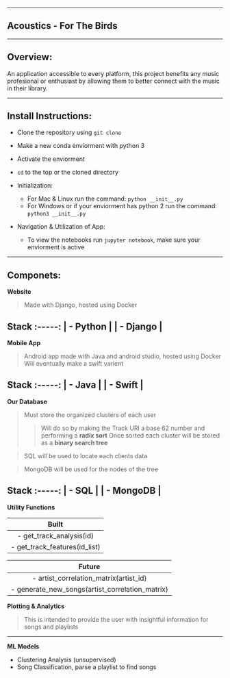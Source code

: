----------------------------------------------------------------------
Acoustics - For The Birds
----------------------------------------------------------------------

-----------------------------------
Overview:
-----------------------------------
An application accessible to every platform, this project benefits any music profesional or enthusiast by allowing them to better connect with the music in their library.   

-----------------------------------
Install Instructions:
-----------------------------------
- Clone the repository using ```git clone```
- Make a new conda enviorment with python 3
- Activate the enviorment
- ```cd``` to the top or the cloned directory

- Initialization:
   - For Mac & Linux run the command: ```python __init__.py```
   - For Windows or if your enviorment has python 2 run the command: ```python3 __init__.py```

- Navigation & Utilization of App:
   - To view the notebooks run ```jupyter notebook```, make sure your enviorment is active

-----------------------------------
Componets:
-----------------------------------
**Website**
> Made with Django, hosted using Docker

   Stack
  :-----:
| - Python |
| - Django |
  -------

**Mobile App**
> Android app made with Java and android studio, hosted using Docker
> Will eventually make a swift varient

   Stack
  :-----:
| - Java   |
| - Swift  |
  -------
  
**Our Database**  
> Must store the organized clusters of each user
>> Will do so by making the Track URI a base 62 number and performing a **radix sort**
>> Once sorted each cluster will be stored as a **binary search tree** 

> SQL will be used to locate each clients data 

> MongoDB will be used for the nodes of the tree

   Stack
  :-----:
| - SQL     |
| - MongoDB |
  -------
  
**Utility Functions**

|              Built               |
|        :------------------:      |
|  - get_track_analysis(id)        |
|  - get_track_features(id_list)   | 

               
|               Future                                |
|              :------:                               |
|  - artist_correlation_matrix(artist_id)             |
|  - generate_new_songs(artist_correlation_matrix)    | 
              
              
**Plotting & Analytics**
> This is intended to provide the user with insightful information for songs and playlists


   -------
**ML Models**

- Clustering Analysis (unsupervised)
- Song Classification, parse a playlist to find songs 


